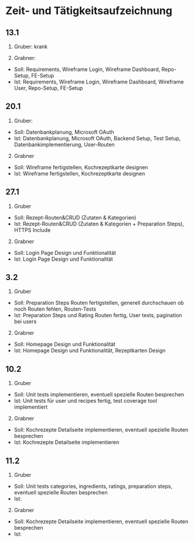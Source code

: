 # Zeit- und Tätigkeitsaufzeichnung

## 13.1

1. Gruber:
   krank

2. Grabner:

- Soll: Requirements, Wireframe Login, Wireframe Dashboard, Repo-Setup, FE-Setup
- Ist: Requirements, Wireframe Login, Wireframe Dashboard, Wireframe User, Repo-Setup, FE-Setup

## 20.1

1. Gruber:

- Soll: Datenbankplanung, Microsoft OAuth
- Ist: Datenbankplanung, Microsoft OAuth, Backend Setup, Test Setup, Datenbankimplementierung, User-Routen

2. Grabner

- Soll: Wireframe fertigstellen, Kochrezeptkarte designen
- Ist: Wireframe fertigstellen, Kochrezeptkarte designen

## 27.1

1. Gruber

- Soll: Rezept-Routen&CRUD (Zutaten & Kategorien)
- Ist: Rezept-Routen&CRUD (Zutaten & Kategorien + Preparation Steps), HTTPS Include

2. Grabner

- Soll: Login Page Design und Funktionalität
- Ist: Login Page Design und Funktionalität

## 3.2

1. Gruber

- Soll: Preparation Steps Routen fertigstellen, generell durchschauen ob noch Routen fehlen, Routen-Tests
- Ist: Preparation Steps und Rating Routen fertig, User tests, pagination bei users
  
2. Grabner

- Soll: Homepage Design und Funktionalität
- Ist: Homepage Design und Funktionalität, Rezeptkarten Design
 
## 10.2

1. Gruber

- Soll: Unit tests implementieren, eventuell spezielle Routen besprechen
- Ist: Unit tests für user und recipes fertig, test coverage tool implementiert
  
2. Grabner

- Soll: Kochrezepte Detailseite implementieren, eventuell spezielle Routen besprechen
- Ist: Kochrezepte Detailseite implementieren

## 11.2

1. Gruber

- Soll: Unit tests categories, ingredients, ratings, preparation steps, eventuell spezielle Routen besprechen
- Ist:

2. Grabner

- Soll: Kochrezepte Detailseite implementieren, eventuell spezielle Routen besprechen
- Ist:
